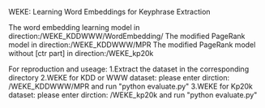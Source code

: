 WEKE: Learning Word Embeddings for Keyphrase Extraction

The word embedding learning model in direction:/WEKE_KDDWWW/WordEmbedding/
The modified PageRank model in direction:/WEKE_KDDWWW/MPR
The modified PageRank model without [ctr part] in direction:/WEKE_kp20k

For reproduction and useage: 
1.Extract the dataset in the corresponding directory 
2.WEKE for KDD or WWW dataset: please enter dirction: /WEKE_KDDWWW/MPR and run "python evaluate.py" 
3.WEKE for Kp20k dataset: please enter dirction: /WEKE_kp20k and run "python evaluate.py" 